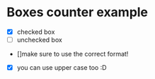 # Boxes counter example

- [x] checked box
- [ ] unchecked box
- []make sure to use the correct format!
- [X] you can use upper case too :D
